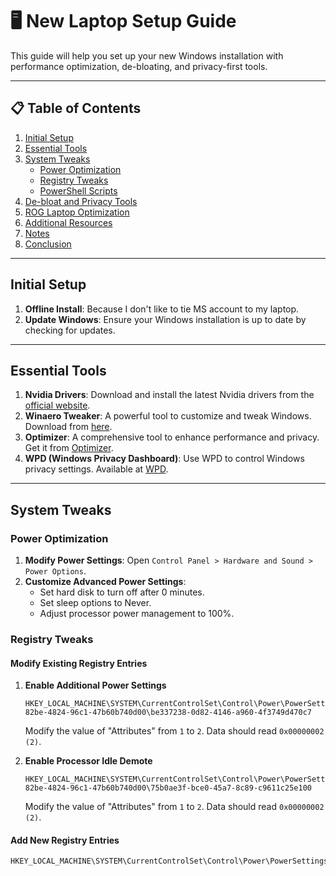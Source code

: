 # 🖥️ New Laptop Setup Guide

This guide will help you set up your new Windows installation with performance optimization, de-bloating, and privacy-first tools.

---

## 📋 Table of Contents

1. [Initial Setup](#initial-setup)
2. [Essential Tools](#essential-tools)
3. [System Tweaks](#system-tweaks)
    - [Power Optimization](#power-optimization)
    - [Registry Tweaks](#registry-tweaks)
    - [PowerShell Scripts](#powershell-scripts)
4. [De-bloat and Privacy Tools](#de-bloat-and-privacy-tools)
5. [ROG Laptop Optimization](#rog-laptop-optimization)
6. [Additional Resources](#additional-resources)
7. [Notes](#notes)
8. [Conclusion](#conclusion)

---

## Initial Setup

1. **Offline Install**: Because I don't like to tie MS account to my laptop.
2. **Update Windows**: Ensure your Windows installation is up to date by checking for updates.

---

## Essential Tools

1. **Nvidia Drivers**: Download and install the latest Nvidia drivers from the [official website](https://www.nvidia.com/Download/index.aspx).
2. **Winaero Tweaker**: A powerful tool to customize and tweak Windows. Download from [here](https://winaero.com/winaero-tweaker/).
3. **Optimizer**: A comprehensive tool to enhance performance and privacy. Get it from [Optimizer](https://github.com/hellzerg/optimizer/releases).
4. **WPD (Windows Privacy Dashboard)**: Use WPD to control Windows privacy settings. Available at [WPD](https://wpd.app).

---

## System Tweaks

### Power Optimization

1. **Modify Power Settings**: Open `Control Panel > Hardware and Sound > Power Options`.
2. **Customize Advanced Power Settings**:
    - Set hard disk to turn off after 0 minutes.
    - Set sleep options to Never.
    - Adjust processor power management to 100%.

### Registry Tweaks

#### Modify Existing Registry Entries

1. **Enable Additional Power Settings**
    ```reg
    HKEY_LOCAL_MACHINE\SYSTEM\CurrentControlSet\Control\Power\PowerSettings\54533251-82be-4824-96c1-47b60b740d00\be337238-0d82-4146-a960-4f3749d470c7
    ```
    Modify the value of "Attributes" from `1` to `2`. Data should read `0x00000002 (2)`.

2. **Enable Processor Idle Demote**
    ```reg
    HKEY_LOCAL_MACHINE\SYSTEM\CurrentControlSet\Control\Power\PowerSettings\54533251-82be-4824-96c1-47b60b740d00\75b0ae3f-bce0-45a7-8c89-c9611c25e100
    ```
    Modify the value of "Attributes" from `1` to `2`. Data should read `0x00000002 (2)`.

#### Add New Registry Entries

```reg
HKEY_LOCAL_MACHINE\SYSTEM\CurrentControlSet\Control\Power\PowerSettings
